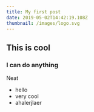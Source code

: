 ```yaml
---
title: My first post
date: 2019-05-02T14:42:19.108Z
thumbnail: /images/logo.svg
---
```

## This is cool
### I can do anything
Neat
- hello
- very cool
- ahalerjlaer
